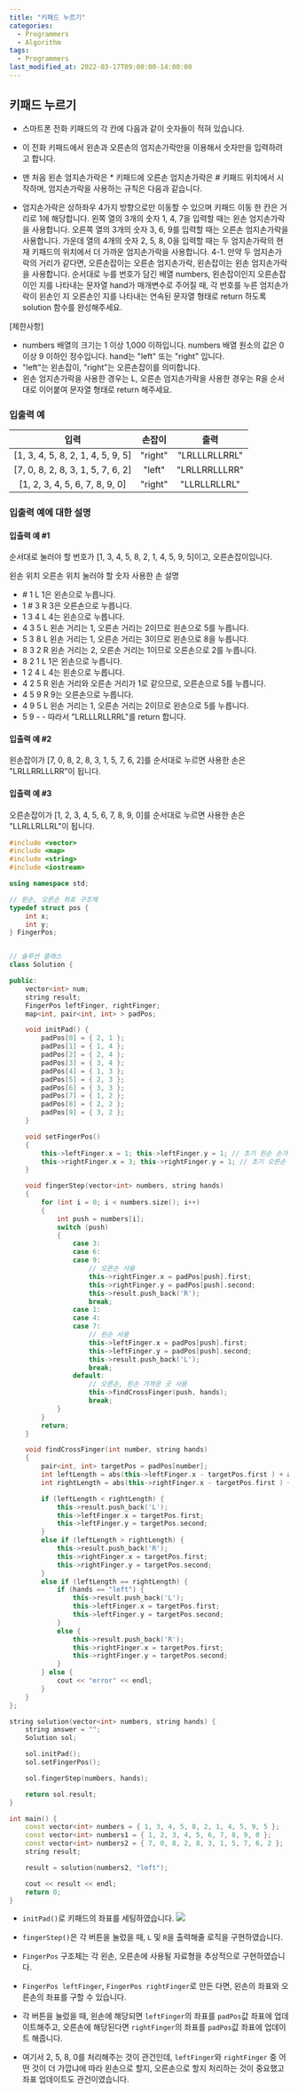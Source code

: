 ```yaml
---
title: "키패드 누르기"
categories:
  - Programmers
  - Algorithm
tags:
  - Programmers
last_modified_at: 2022-03-17T09:00:00-14:00:00
---
```


## 키패드 누르기

- 스마트폰 전화 키패드의 각 칸에 다음과 같이 숫자들이 적혀 있습니다.

- 이 전화 키패드에서 왼손과 오른손의 엄지손가락만을 이용해서 숫자만을 입력하려고 합니다.
- 맨 처음 왼손 엄지손가락은 \* 키패드에 오른손 엄지손가락은 # 키패드 위치에서 시작하며, 엄지손가락을 사용하는 규칙은 다음과 같습니다.

- 엄지손가락은 상하좌우 4가지 방향으로만 이동할 수 있으며 키패드 이동 한 칸은 거리로 1에 해당합니다.
  왼쪽 열의 3개의 숫자 1, 4, 7을 입력할 때는 왼손 엄지손가락을 사용합니다.
  오른쪽 열의 3개의 숫자 3, 6, 9를 입력할 때는 오른손 엄지손가락을 사용합니다.
  가운데 열의 4개의 숫자 2, 5, 8, 0을 입력할 때는 두 엄지손가락의 현재 키패드의 위치에서 더 가까운 엄지손가락을 사용합니다.
  4-1. 만약 두 엄지손가락의 거리가 같다면, 오른손잡이는 오른손 엄지손가락, 왼손잡이는 왼손 엄지손가락을 사용합니다.
  순서대로 누를 번호가 담긴 배열 numbers, 왼손잡이인지 오른손잡이인 지를 나타내는 문자열 hand가 매개변수로 주어질 때, 각 번호를 누른 엄지손가락이 왼손인 지 오른손인 지를 나타내는 연속된 문자열 형태로 return 하도록 solution 함수를 완성해주세요.

[제한사항]

- numbers 배열의 크기는 1 이상 1,000 이하입니다.
  numbers 배열 원소의 값은 0 이상 9 이하인 정수입니다.
  hand는 "left" 또는 "right" 입니다.
- "left"는 왼손잡이, "right"는 오른손잡이를 의미합니다.
- 왼손 엄지손가락을 사용한 경우는 L, 오른손 엄지손가락을 사용한 경우는 R을 순서대로 이어붙여 문자열 형태로 return 해주세요.

### 입출력 예

|               입력                | 손잡이  |     출력      |
| :-------------------------------: | :-----: | :-----------: |
| [1, 3, 4, 5, 8, 2, 1, 4, 5, 9, 5] | "right" | "LRLLLRLLRRL" |
| [7, 0, 8, 2, 8, 3, 1, 5, 7, 6, 2] | "left"  | "LRLLRRLLLRR" |
|  [1, 2, 3, 4, 5, 6, 7, 8, 9, 0]   | "right" | "LLRLLRLLRL"  |

### 입출력 예에 대한 설명

#### 입출력 예 #1

순서대로 눌러야 할 번호가 [1, 3, 4, 5, 8, 2, 1, 4, 5, 9, 5]이고, 오른손잡이입니다.

왼손 위치 오른손 위치 눌러야 할 숫자 사용한 손 설명

- \# 1 L 1은 왼손으로 누릅니다.
- 1 # 3 R 3은 오른손으로 누릅니다.
- 1 3 4 L 4는 왼손으로 누릅니다.
- 4 3 5 L 왼손 거리는 1, 오른손 거리는 2이므로 왼손으로 5를 누릅니다.
- 5 3 8 L 왼손 거리는 1, 오른손 거리는 3이므로 왼손으로 8을 누릅니다.
- 8 3 2 R 왼손 거리는 2, 오른손 거리는 1이므로 오른손으로 2를 누릅니다.
- 8 2 1 L 1은 왼손으로 누릅니다.
- 1 2 4 L 4는 왼손으로 누릅니다.
- 4 2 5 R 왼손 거리와 오른손 거리가 1로 같으므로, 오른손으로 5를 누릅니다.
- 4 5 9 R 9는 오른손으로 누릅니다.
- 4 9 5 L 왼손 거리는 1, 오른손 거리는 2이므로 왼손으로 5를 누릅니다.
- 5 9 - -
  따라서 "LRLLLRLLRRL"를 return 합니다.

#### 입출력 예 #2

왼손잡이가 [7, 0, 8, 2, 8, 3, 1, 5, 7, 6, 2]를 순서대로 누르면 사용한 손은 "LRLLRRLLLRR"이 됩니다.

#### 입출력 예 #3

오른손잡이가 [1, 2, 3, 4, 5, 6, 7, 8, 9, 0]를 순서대로 누르면 사용한 손은 "LLRLLRLLRL"이 됩니다.

```c++
#include <vector>
#include <map>
#include <string>
#include <iostream>

using namespace std;

// 왼손, 오른손 좌표 구조체
typedef struct pos {
	int x;
	int y;
} FingerPos;


// 솔루션 클래스
class Solution {

public:
	vector<int> num;
	string result;
	FingerPos leftFinger, rightFinger;
	map<int, pair<int, int> > padPos;

	void initPad() {
		padPos[0] = { 2, 1 };
		padPos[1] = { 1, 4 };
		padPos[2] = { 2, 4 };
		padPos[3] = { 3, 4 };
		padPos[4] = { 1, 3 };
		padPos[5] = { 2, 3 };
		padPos[6] = { 3, 3 };
		padPos[7] = { 1, 2 };
		padPos[8] = { 2, 2 };
		padPos[9] = { 3, 2 };
	}

	void setFingerPos()
	{
		this->leftFinger.x = 1; this->leftFinger.y = 1; // 초기 왼손 손가락 포지션
		this->rightFinger.x = 3; this->rightFinger.y = 1; // 초기 오른손 손가락 포지션
	}

	void fingerStep(vector<int> numbers, string hands)
	{
		for (int i = 0; i < numbers.size(); i++)
		{
			int push = numbers[i];
			switch (push)
			{
				case 3:
				case 6:
				case 9:
					// 오른손 사용
					this->rightFinger.x = padPos[push].first;
					this->rightFinger.y = padPos[push].second;
					this->result.push_back('R');
					break;
				case 1:
				case 4:
				case 7:
					// 왼손 사용
					this->leftFinger.x = padPos[push].first;
					this->leftFinger.y = padPos[push].second;
					this->result.push_back('L');
					break;
				default:
					// 오른손, 왼손 가까운 곳 사용
					this->findCrossFinger(push, hands);
					break;
			}
		}
		return;
	}

	void findCrossFinger(int number, string hands)
	{
		pair<int, int> targetPos = padPos[number];
		int leftLength = abs(this->leftFinger.x - targetPos.first ) + abs(this->leftFinger.y - targetPos.second);
		int rightLength = abs(this->rightFinger.x - targetPos.first ) + abs(this->rightFinger.y - targetPos.second);

		if (leftLength < rightLength) {
			this->result.push_back('L');
			this->leftFinger.x = targetPos.first;
			this->leftFinger.y = targetPos.second;
		}
		else if (leftLength > rightLength) {
			this->result.push_back('R');
			this->rightFinger.x = targetPos.first;
			this->rightFinger.y = targetPos.second;
		}
		else if (leftLength == rightLength) {
			if (hands == "left") {
				this->result.push_back('L');
				this->leftFinger.x = targetPos.first;
				this->leftFinger.y = targetPos.second;
			}
			else {
				this->result.push_back('R');
				this->rightFinger.x = targetPos.first;
				this->rightFinger.y = targetPos.second;
			}
		} else {
			cout << "error" << endl;
		}
	}
};

string solution(vector<int> numbers, string hands) {
	string answer = "";
	Solution sol;

	sol.initPad();
	sol.setFingerPos();

	sol.fingerStep(numbers, hands);

	return sol.result;
}

int main() {
	const vector<int> numbers = { 1, 3, 4, 5, 8, 2, 1, 4, 5, 9, 5 };
	const vector<int> numbers1 = { 1, 2, 3, 4, 5, 6, 7, 8, 9, 0 };
	const vector<int> numbers2 = { 7, 0, 8, 2, 8, 3, 1, 5, 7, 6, 2 };
	string result;

	result = solution(numbers2, "left");

	cout << result << endl;
	return 0;
}
```

- `initPad()`로 키패드의 좌표를 세팅하였습니다.
  <img src="/assets/images/keypadPos.png">
- `fingerStep()`은 각 버튼을 눌렀을 때, `L` 및 `R`을 출력해줄 로직을 구현하였습니다.

- `FingerPos` 구조체는 각 왼손, 오른손에 사용될 자료형을 추상적으로 구현하였습니다.
- `FingerPos leftFinger`, `FingerPos rightFinger`로 만든 다면, 왼손의 좌표와 오른손의 좌표를 구할 수 있습니다.
- 각 버튼을 눌렀을 때, 왼손에 해당되면 `leftFinger`의 좌표를 `padPos`값 좌표에 업데이트해주고, 오른손에 해당된다면 `rightFinger`의 좌표를 `padPos`값 좌표에 업데이트 해줍니다.
- 여기서 2, 5, 8, 0를 처리해주는 것이 관건인데, `leftFinger`와 `rightFinger` 중 어떤 것이 더 가깝냐에 따라 왼손으로 할지, 오른손으로 할지 처리하는 것이 중요했고 좌표 업데이트도 관건이였습니다.
